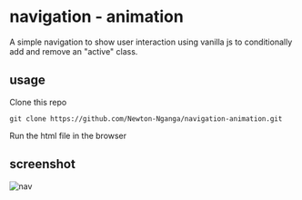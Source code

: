 # navigation - animation 
A simple navigation to show user interaction using vanilla js to conditionally add and remove an "active" class.
## usage
Clone this repo
```
git clone https://github.com/Newton-Nganga/navigation-animation.git
```
Run the html file in the browser

## screenshot  
![nav](https://github.com/Newton-Nganga/navigation-animation/assets/93589514/49f91136-6404-469e-9262-8402c68ef733)

